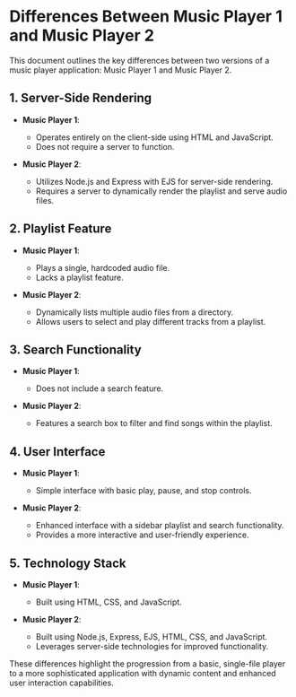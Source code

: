 # Differences Between Music Player 1 and Music Player 2

This document outlines the key differences between two versions of a music player application: Music Player 1 and Music Player 2.

## 1. Server-Side Rendering

- **Music Player 1**: 
  - Operates entirely on the client-side using HTML and JavaScript.
  - Does not require a server to function.

- **Music Player 2**: 
  - Utilizes Node.js and Express with EJS for server-side rendering.
  - Requires a server to dynamically render the playlist and serve audio files.

## 2. Playlist Feature

- **Music Player 1**: 
  - Plays a single, hardcoded audio file.
  - Lacks a playlist feature.

- **Music Player 2**: 
  - Dynamically lists multiple audio files from a directory.
  - Allows users to select and play different tracks from a playlist.

## 3. Search Functionality

- **Music Player 1**: 
  - Does not include a search feature.

- **Music Player 2**: 
  - Features a search box to filter and find songs within the playlist.

## 4. User Interface

- **Music Player 1**: 
  - Simple interface with basic play, pause, and stop controls.

- **Music Player 2**: 
  - Enhanced interface with a sidebar playlist and search functionality.
  - Provides a more interactive and user-friendly experience.

## 5. Technology Stack

- **Music Player 1**: 
  - Built using HTML, CSS, and JavaScript.

- **Music Player 2**: 
  - Built using Node.js, Express, EJS, HTML, CSS, and JavaScript.
  - Leverages server-side technologies for improved functionality.

These differences highlight the progression from a basic, single-file player to a more sophisticated application with dynamic content and enhanced user interaction capabilities.
